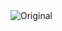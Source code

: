 <!DOCTYPE html>
<html lang="en">

<body>

<picture>
        <source media="(prefers-color-scheme: light)" srcset="brucvas - con fondo_Original.png">
        <source media="(prefers-color-scheme: dark)" srcset="brucvas - con fondo_Original.png">
        <img src="brucvas - con fondo_Negativo" alt="Original">
</picture>

</body>